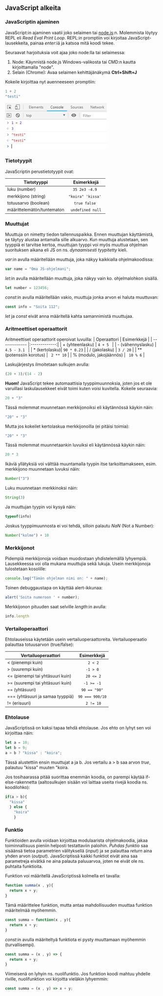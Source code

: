 ## JavaScript alkeita

### JavaScriptin ajaminen

JavaScript:in ajaminen vaatii joko selaimen tai [node.js](https://nodejs.org/en/):n. Molemmista löytyy REPL eli *Read Eval Print Loop*. REPL:in promptiin voi kirjoitaa JavaScript-lausekkeita, painaa *enter*:iä ja katsoa mitä koodi tekee. 

Seuraavat harjoituksia voit ajaa joko node:lla tai selaimessa:
1. Node:
  Käynnistä node.js Windows-valikosta tai CMD:n kautta kirjoittamalla "node".
2. Selain (Chrome):
  Avaa selaimen kehittäjänäkymä **Ctrl+Shift+J**

Kokeile kirjoittaa nyt auenneeseen promptiin:

```js
1 + 2
"testi"
```
![Selaimen konsoli](img/console.PNG)

### Tietotyypit

JavaScriptin perustietotyypit ovat:

| Tietotyyppi    | Esimerkkejä      | 
| ------------- |:-------------:| 
| luku (number)      | ```35 2e3 -4.9 ``` | 
| merkkijono (string)      | ```"koira" 'kissa' ```     |  
| totuusarvo (boolean) | ```true false ``` |
| määrittelemätön/tuntematon | ```undefined null``` |

### Muuttujat

Muuttuja on nimetty tiedon tallennuspaikka. Ennen muuttujan käyttämistä, se täytyy alustaa antamalla sille alkuarvo. Kun muuttuja alustetaan, sen tyyppiä ei tarvitse kertoa, muuttujan tyyppi voi myös muuttua ohjelman suorituksen aikana eli JS on ns. *dynaamisesti tyypitetty* kieli.

*var*:in avulla määritellään muuttuja, joka näkyy kaikkialla ohjelmakoodissa:
```js
var name = "Oma JS-ohjelmani";
```
*let*:in avulla määritellään muuttuja, joka näkyy vain ko. ohjelmalohkon sisällä.
```js
let number = 123456;
```
*const*:in avulla määritellään vakio, muuttuja jonka arvon ei haluta muuttuvan:
```js
const info = "Soita 112";
```
*let* ja *const* eivät anna määritellä kahta samannimistä muuttujaa.

### Aritmeettiset operaattorit

Aritmeettiset operaattorit operoivat luvuilla:
| Operaattori    | Esimerkkejä      | 
| ------------- |:-------------:| 
| + (yhteenlasku)    | ```4 + 5 ``` | 
| - (vähennyslasku)     | ```4.5 - 3.1 ```     |
| * (kertolasku)| ```90 * 0.23``` |
| / (jakolasku) | ```3 / 20``` |
| ** (potenssiin korotus) | ``` 2 ** 10``` |
| % (modulo, jakojäännös) | ``` 10 % 6``` |

Laskujärjestys ilmoitetaan sulkujen avulla:
```js
(20 + 3)/(14 - 2)
```
**Huom!**
JavaScript tekee automaattisia tyyppimuunnoksia, joten jos et ole varuillasi laskulausekkeet eivät toimi kuten voisi kuvitella. Kokeile seuraavia:

```js
20 + "3"
```

Tässä molemmat muunnetaan merkkijonoiksi eli käytännössä käykin näin:

```js
"20" + "3"
```

Mutta jos kokeilet kertolaskua merkkijonoilla (ei pitäisi toimia):

```js
"20" * "3"
```

Tässä molemmat muunnetaankin luvuiksi eli käytännössä käykin näin:

```js
20 * 3
```

Ikäviä yllätyksiä voi välttää muuntamalla tyypin itse tarkoittamakseen, esim. merkkijono muunnetaan luvuksi näin:

```js
Number("3")
```

Luku muunnetaan merkkinoksi näin:

```js
String(3)
```

Ja muuttujan tyypin voi kysyä näin:

```js
typeof(info)
```

Joskus tyyppimuunnosta ei voi tehdä, silloin palautu *NaN* (Not a Number):

```js
Number("kolme") + 10
```

### Merkkijonot

Pidempiä merkkijonoja voidaan muodostaan yhdistelemällä lyhyempiä. Lausekkeessa voi olla mukana muuttujia sekä lukuja. Usein merkkijonoja tulostetaan kosolille:

```js
console.log("Tämän ohjelman nimi on: " + name);
```

Toinen debuggaustapa on käyttää alert-ikkunaa:

```js
alert('Soita numeroon ' + number);
```

Merkkijonon pituuden saat selville *length*:in avulla:

```js
info.length
```

### Vertailoperaattori

Ehtolauseissa käytetään usein vertailuoperaattoreita. Vertailuoperaatio palauttaa totuusarvon (true/false):

| Vertailuoperaattori    | Esimerkkejä      | 
| ---------------------- |:-------------:| 
| < (pienempi kuin)   | ``` 2 < 2``` | 
| > (suurempi kuin)     | ``` -1 > 0 ```     |  
| <= (pienempi tai yhtäsuuri kuin)   | ``` 20 <= 2``` | 
| >= (suurempi tai yhtäsuuri kuin)     | ``` -1 >= -1 ```     | 
| == (yhtäsuuri)| ```90 == "90"``` |
| === (yhtäsuuri ja samaa tyyppiä) | ```90 === 900/10``` |
| != (erisuuri) | ``` 2 != 10``` |


### Ehtolause

JavaScriptissä on kaksi tapaa tehdä ehtolause. Jos ehto on lyhyt sen voi kirjoittaa näin:

```js
let a = 10;
let b = 9;
a > b ? "kissa" : "koira";
```

Tässä alustettiin ensin muuttujat a ja b. Jos vertailu a > b saa arvon *true*, palautuu "kissa" muuten "koira.

Jos tosihaarassa pitää suorittaa enemmän koodia, on parempi käytää if-else-rakennetta (aaltosulkujen sisään voi laittaa useita rivejä koodia ns. koodilohko):
```js
if(a > b){
  "kissa"
  } else {
    "koira"
    }
```

### Funktio

Funktioiden avulla voidaan kirjoittaa modulaarista ohjelmakoodia, jakaa toiminnallisuus pieniin helposti testattaviin paloihin. *Puhdas funktio* saa sisäänsä tietoa parametrien välityksellä (*input*) ja se palauttaa *return* aina yhden arvon (*output*). JavaScriptissä kaikki funktiot eivät aina saa parametreja eivätkä ne aina palauta paluuarvoa, joten ne eivät ole ns. puhtaita funktioita.

Funktion voi määritellä JavaScriptissä kolmella eri tavalla:

```js
function summa(x , y){
  return x + y;
}
```

Tämä määrittelee funktion, mutta antaa mahdollisuuden muuttaa funktion määritelmää myöhemmin.

```js
const summa = function(x , y){
  return x + y;
}
```

*const*:in avulla määriteltyä funktiota ei pysty muuttamaan myöhemmin (turvallisempi).

```js
const summa = (x , y) => {
  return x + y;
}
```

Viimeisenä on lyhyin ns. nuolifunktio. Jos funktion koodi mahtuu yhdelle riville, nuolifunktion voi kirjoitta vieläkin lyhyemmin:

```js
const summa = (x , y) => x + y;
```
